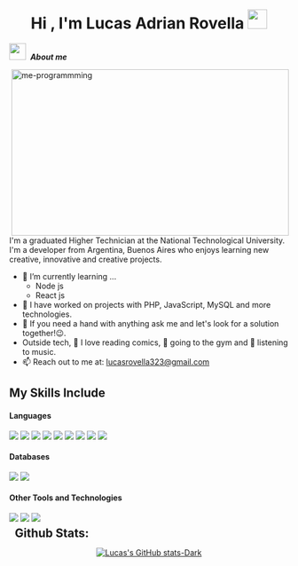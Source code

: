 
<h1 align="center">Hi , I'm Lucas Adrian Rovella <picture><img src="https://media.giphy.com/media/hvRJCLFzcasrR4ia7z/giphy.gif" width="35"></picture></h1>


<picture><img src = "https://github.com/7oSkaaa/7oSkaaa/blob/main/Images/about_me.gif?raw=true" width = 30px></picture>&nbsp;  ***About me***  




<p>
 <img align="right" src="https://media4.giphy.com/media/v1.Y2lkPTc5MGI3NjExbW1tdjF0NGVxa2lmNjAxajQ0bTg1Y2J4ejVrbG5wZGxjOWNtbGd5OCZlcD12MV9pbnRlcm5hbF9naWZfYnlfaWQmY3Q9Zw/3uxdGlsRcWZlC/giphy.gif" alt="me-programmming"  height="300px" width="500px"/>
 
  I'm a graduated Higher Technician at the National Technological University. I'm a developer from Argentina, Buenos Aires who enjoys learning new creative, innovative and creative projects. 
 
 - 🌱 I’m currently learning ...
   - Node js
   - React js
 - 🧠 I have worked on projects with PHP, JavaScript, MySQL and more technologies.
 - 🤝 If you need a hand with anything ask me and let's look for a solution together!😉.
 - Outside tech, 📖 I love reading comics, 🦾 going to the gym and 🎵 listening to music.
 - 📫 Reach out to me at: <a href="lucasrovella323@gmail.com">lucasrovella323@gmail.com</a>
</p>

## My Skills Include

<h4> Languages </h4>
<span> 
  <img src="https://img.shields.io/badge/HTML5-E34F26?style=for-the-badge&logo=html5&logoColor=white">
  <img src="https://img.shields.io/badge/JavaScript-F7DF1E?style=for-the-badge&logo=javascript&logoColor=black">
  <img src="https://img.shields.io/badge/tailwindcss-%2338B2AC.svg?style=for-the-badge&logo=tailwind-css&logoColor=white">
  <img src="https://img.shields.io/badge/CSS3-1572B6?style=for-the-badge&logo=css3&logoColor=white">
  <img src="https://img.shields.io/badge/C-00599C?style=for-the-badge&logo=c&logoColor=white">
  <img src="https://img.shields.io/badge/C%2B%2B-00599C?style=for-the-badge&logo=c%2B%2B&logoColor=white">
  <img src="https://img.shields.io/badge/PHP-777BB4?style=for-the-badge&logo=php&logoColor=white">
  <img src="https://img.shields.io/badge/astro-%232C2052.svg?style=for-the-badge&logo=astro&logoColor=white">
  <img src="https://img.shields.io/badge/React-20232A?style=for-the-badge&logo=react&logoColor=61DAFB">
</span>

<h4> Databases </h4>
<span>
  <img src="https://img.shields.io/badge/MySQL-00000F?style=for-the-badge&logo=mysql&logoColor=white">
  <img src="https://img.shields.io/badge/Oracle-F80000?style=for-the-badge&logo=oracle&logoColor=white">
</span>

<h4> Other Tools and Technologies </h4>
<span>
  <img src="https://img.shields.io/badge/NPM-%23CB3837.svg?style=for-the-badge&logo=npm&logoColor=white">
  <img src="https://img.shields.io/badge/Git-F05032?style=for-the-badge&logo=git&logoColor=white">
  <img src="https://img.shields.io/badge/Xampp-F37623?style=for-the-badge&logo=xampp&logoColor=white">
</span>

<h2 style="margin: 5px 10px;"> Github Stats:</h2>
<div align="center">
 
[![Lucas's GitHub stats-Dark](https://github-readme-stats.vercel.app/api?username=lucasrovella&show_icons=true&theme=dark#gh-dark-mode-only)](https://github.com/lucasrovella/github-readme-stats#gh-dark-mode-only)
</div>






